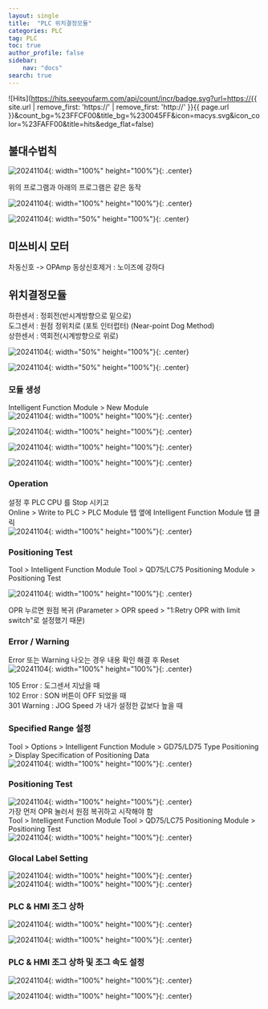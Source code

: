 ```yaml
---
layout: single
title:  "PLC 위치결정모듈"
categories: PLC
tag: PLC
toc: true
author_profile: false
sidebar:
    nav: "docs"
search: true
---
```


![Hits](https://hits.seeyoufarm.com/api/count/incr/badge.svg?url=https://{{ site.url | remove_first: 'https://' | remove_first: 'http://' }}{{ page.url }}&count_bg=%23FFCF00&title_bg=%230045FF&icon=macys.svg&icon_color=%23FAFF00&title=hits&edge_flat=false)
  
## 불대수법칙  
![20241104](/images/2024-11-04-PLC_class/20241104_000_1.PNG){: width="100%" height="100%"}{: .center}  
  
위의 프로그램과 아래의 프로그램은 같은 동작  

![20241104](/images/2024-11-04-PLC_class/20241104_000_2.PNG){: width="100%" height="100%"}{: .center}  
  
![20241104](/images/2024-11-04-PLC_class/20241104_000_3.png){: width="50%" height="100%"}{: .center}  

## 미쓰비시 모터  
차동신호 -> OPAmp 동상신호제거 : 노이즈에 강하다  

## 위치결정모듈  

하한센서 : 정회전(반시계방향으로 밑으로)  
도그센서 : 원점 정위치로 (포토 인터럽터) (Near-point Dog Method)  
상한센서 : 역회전(시계방향으로 위로)  

![20241104](/images/2024-11-04-PLC_class/20241104_016.jpg){: width="50%" height="100%"}{: .center}  
  
![20241104](/images/2024-11-04-PLC_class/20241104_017.jpg){: width="50%" height="100%"}{: .center}  

### 모듈 생성  
Intelligent Function Module > New Module  
![20241104](/images/2024-11-04-PLC_class/20241104_001.PNG){: width="100%" height="100%"}{: .center}  
  
![20241104](/images/2024-11-04-PLC_class/20241104_002.PNG){: width="100%" height="100%"}{: .center}  
  
![20241104](/images/2024-11-04-PLC_class/20241104_003.PNG){: width="100%" height="100%"}{: .center}  
  
![20241104](/images/2024-11-04-PLC_class/20241104_004.PNG){: width="100%" height="100%"}{: .center}  
  
### Operation  
설정 후 PLC CPU 를 Stop 시키고  
Online > Write to PLC > PLC Module 탭 옆에 Intelligent Function Module 탭 클릭  
![20241104](/images/2024-11-04-PLC_class/20241104_005.PNG){: width="100%" height="100%"}{: .center}  

### Positioning Test  
Tool > Intelligent Function Module Tool > QD75/LC75 Positioning Module > Positioning Test  

![20241104](/images/2024-11-04-PLC_class/20241104_006.PNG){: width="100%" height="100%"}{: .center}  

OPR 누르면 원점 복귀 (Parameter > OPR speed > "1:Retry OPR with limit switch"로 설정했기 때문)  

### Error / Warning  
Error 또는 Warning 나오는 경우 내용 확인 해결 후 Reset  
![20241104](/images/2024-11-04-PLC_class/20241104_007.PNG){: width="100%" height="100%"}{: .center}  

105 Error : 도그센서 지났을 때  
102 Error : SON 버튼이 OFF 되었을 때  
301 Warning : JOG Speed 가 내가 설정한 값보다 높을 때  

### Specified Range 설정  
Tool > Options > Intelligent Function Module > GD75/LD75 Type Positioning > Display Specification of Positioning Data  
![20241104](/images/2024-11-04-PLC_class/20241104_008.PNG){: width="100%" height="100%"}{: .center}  

### Positioning Test  
![20241104](/images/2024-11-04-PLC_class/20241104_009.PNG){: width="100%" height="100%"}{: .center}  
가장 먼저 OPR 눌러서 원점 복귀하고 시작해야 함  
Tool > Intelligent Function Module Tool > QD75/LC75 Positioning Module > Positioning Test  
![20241104](/images/2024-11-04-PLC_class/20241104_010.PNG){: width="100%" height="100%"}{: .center}  

### Glocal Label Setting  
![20241104](/images/2024-11-04-PLC_class/20241104_011_1.PNG){: width="100%" height="100%"}{: .center}  
![20241104](/images/2024-11-04-PLC_class/20241104_011_2.PNG){: width="100%" height="100%"}{: .center}  
  

### PLC & HMI 조그 상하  
![20241104](/images/2024-11-04-PLC_class/20241104_012.PNG){: width="100%" height="100%"}{: .center}  
  
![20241104](/images/2024-11-04-PLC_class/20241104_013.PNG){: width="100%" height="100%"}{: .center}  
  

### PLC & HMI 조그 상하 및 조그 속도 설정  
![20241104](/images/2024-11-04-PLC_class/20241104_014.PNG){: width="100%" height="100%"}{: .center}  
  
![20241104](/images/2024-11-04-PLC_class/20241104_015.PNG){: width="100%" height="100%"}{: .center}  
  